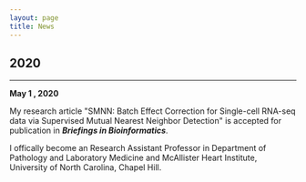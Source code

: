 ```yaml
---
layout: page
title: News
---
```


## 2020

---

<b>May 1 , 2020</b><br/> 

My research article "SMNN: Batch Effect Correction for Single-cell RNA-seq data via Supervised Mutual Nearest Neighbor Detection" is 
accepted for publication in ***Briefings in Bioinformatics***.<br/>

I offically become an Research Assistant Professor in Department of Pathology and Laboratory Medicine and 
McAllister Heart Institute, University of North Carolina, Chapel Hill.

<br/>

